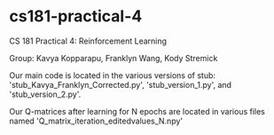 # cs181-practical-4
CS 181 Practical 4: Reinforcement Learning

Group: Kavya Kopparapu, Franklyn Wang, Kody Stremick

Our main code is located in the various versions of stub: 'stub_Kavya_Franklyn_Corrected.py', 'stub_version_1.py', and 'stub_version_2.py'.

Our Q-matrices after learning for N epochs are located in various files named 'Q_matrix_iteration_editedvalues_N.npy'